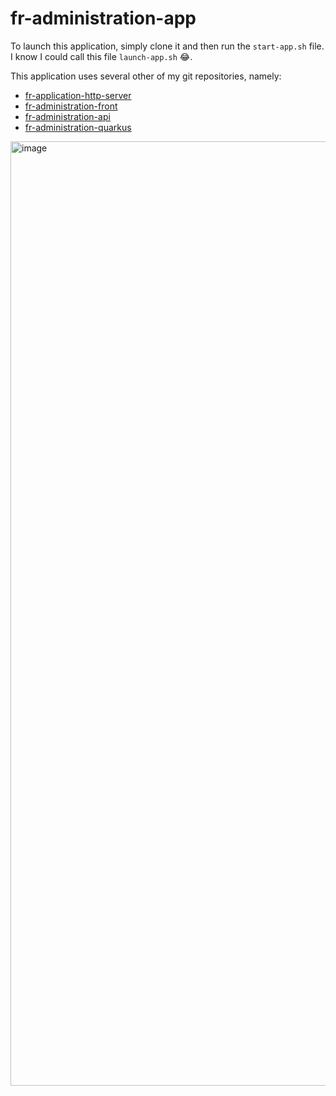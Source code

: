 # fr-administration-app

To launch this application, simply clone it and then run the `start-app.sh` file. I know I could call this file `launch-app.sh` 😂.

This application uses several other of my git repositories, namely:
- [fr-application-http-server](https://github.com/ZieAmara/fr-application-http-server.git)
- [fr-administration-front](https://github.com/ZieAmara/fr-administration-front.git)
- [fr-administration-api](https://github.com/ZieAmara/fr-administration-api.git)
- [fr-administration-quarkus](https://github.com/ZieAmara/fr-administration-quarkus.git)


<img width="1511" alt="image" src="https://github.com/ZieAmara/fr-administration-app/assets/90223980/f07440e4-ab98-4097-bb41-0d96545dd25c">

